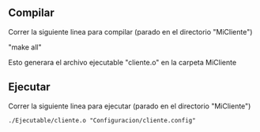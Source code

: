 ## Compilar

Correr la siguiente linea para compilar (parado en el directorio "MiCliente")

"make all"

Esto generara el archivo ejecutable "cliente.o" en la carpeta MiCliente

## Ejecutar

Correr la siguiente linea para ejecutar (parado en el directorio "MiCliente")

```
./Ejecutable/cliente.o "Configuracion/cliente.config"
```